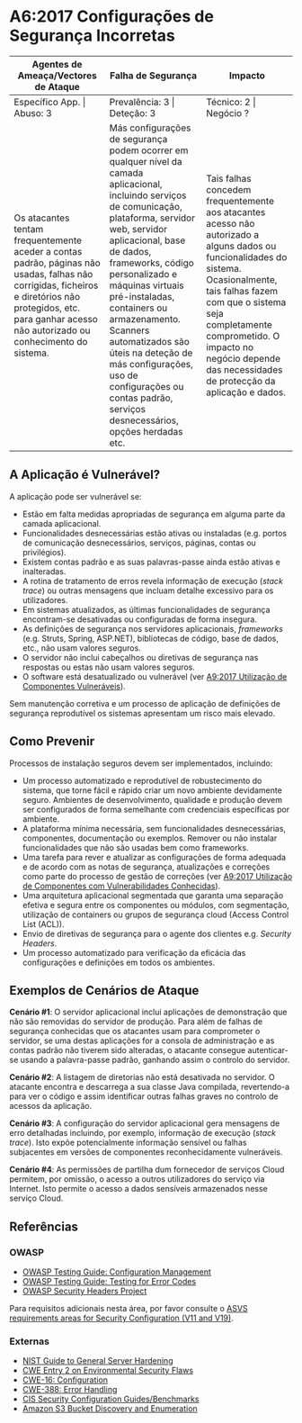 # A6:2017 Configurações de Segurança Incorretas


| Agentes de Ameaça/Vectores de Ataque | Falha de Segurança | Impacto |
| -- | -- | -- |
| Específico App. \| Abuso: 3 | Prevalência: 3 \| Deteção: 3 | Técnico: 2 \| Negócio ? |
| Os atacantes tentam frequentemente aceder a contas padrão, páginas não usadas, falhas não corrigidas, ficheiros e diretórios não protegidos, etc. para ganhar acesso não autorizado ou conhecimento do sistema. | Más configurações de segurança podem ocorrer em qualquer nível da camada aplicacional, incluindo serviços de comunicação, plataforma, servidor web, servidor aplicacional, base de dados, frameworks, código personalizado e máquinas virtuais pré-instaladas, containers ou armazenamento. Scanners automatizados são úteis na deteção de más configurações, uso de configurações ou contas padrão, serviços desnecessários, opções herdadas etc. | Tais falhas concedem frequentemente aos atacantes acesso não autorizado a alguns dados ou funcionalidades do sistema. Ocasionalmente, tais falhas fazem com que o sistema seja completamente comprometido. O impacto no negócio depende das necessidades de protecção da aplicação e dados. |

## A Aplicação é Vulnerável?

A aplicação pode ser vulnerável se:

* Estão em falta medidas apropriadas de segurança em alguma parte da camada
  aplicacional.
* Funcionalidades desnecessárias estão ativas ou instaladas (e.g. portos de
  comunicação desnecessários, serviços, páginas, contas ou privilégios).
* Existem contas padrão e as suas palavras-passe ainda estão ativas e
  inalteradas.
* A rotina de tratamento de erros revela informação de execução (_stack trace_)
  ou outras mensagens que incluam detalhe excessivo para os utilizadores.
* Em sistemas atualizados, as últimas funcionalidades de segurança encontram-se
  desativadas ou configuradas de forma insegura.
* As definições de segurança nos servidores aplicacionais, _frameworks_ (e.g.
  Struts, Spring, ASP.NET), bibliotecas de código, base de dados, etc., não usam
  valores seguros.
* O servidor não inclui cabeçalhos ou diretivas de segurança nas respostas ou
  estas não usam valores seguros.
* O software está desatualizado ou vulnerável (ver [A9:2017 Utilização de
  Componentes Vulneráveis][0xa61]).

Sem manutenção corretiva e um processo de aplicação de definições de segurança
reprodutível os sistemas apresentam um risco mais elevado.

## Como Prevenir

Processos de instalação seguros devem ser implementados, incluindo:

* Um processo automatizado e reprodutível de robustecimento do sistema, que
  torne fácil e rápido criar um novo ambiente devidamente seguro. Ambientes de
  desenvolvimento, qualidade e produção devem ser configurados de forma
  semelhante com credenciais específicas por ambiente.
* A plataforma mínima necessária, sem funcionalidades desnecessárias,
  componentes, documentação ou exemplos. Remover ou não instalar funcionalidades
  que não são usadas bem como frameworks.
* Uma tarefa para rever e atualizar as configurações de forma adequada e de
  acordo com as notas de segurança, atualizações e correções como parte do
  processo de gestão de correções (ver [A9:2017 Utilização de Componentes com
  Vulnerabilidades Conhecidas][0xa61]).
* Uma arquitetura aplicacional segmentada que garanta uma separação efetiva e
  segura entre os componentes ou módulos, com segmentação, utilização de
  containers ou grupos de segurança cloud (Access Control List (ACL)).
* Envio de diretivas de segurança para o agente dos clientes e.g. _Security
  Headers_.
* Um processo automatizado para verificação da eficácia das configurações e
  definições em todos os ambientes.

## Exemplos de Cenários de Ataque

**Cenário #1**: O servidor aplicacional inclui aplicações de demonstração que
não são removidas do servidor de produção. Para além de falhas de segurança
conhecidas que os atacantes usam para comprometer o servidor, se uma destas
aplicações for a consola de administração e as contas padrão não tiverem sido
alteradas, o atacante consegue autenticar-se usando a palavra-passe padrão,
ganhando assim o controlo do servidor.

**Cenário #2**: A listagem de diretorias não está desativada no servidor. O
atacante encontra e descarrega a sua classe Java compilada, revertendo-a para
ver o código e assim identificar outras falhas graves no controlo de acessos da
aplicação.

**Cenário #3**: A configuração do servidor aplicacional gera mensagens de erro
detalhadas incluindo, por exemplo, informação de execução (_stack trace_). Isto
expõe potencialmente informação sensível ou falhas subjacentes em versões de
componentes reconhecidamente vulneráveis.

**Cenário #4**: As permissões de partilha dum fornecedor de serviços Cloud
permitem, por omissão, o acesso a outros utilizadores do serviço via Internet.
Isto permite o acesso a dados sensíveis armazenados nesse serviço Cloud.

## Referências

### OWASP

* [OWASP Testing Guide: Configuration Management][0xa62]
* [OWASP Testing Guide: Testing for Error Codes][0xa63]
* [OWASP Security Headers Project][0xa64]

Para requisitos adicionais nesta área, por favor consulte o [ASVS requirements
areas for Security Configuration (V11 and V19)][0xa65].

### Externas

* [NIST Guide to General Server Hardening][0xa66]
* [CWE Entry 2 on Environmental Security Flaws][0xa67]
* [CWE-16: Configuration][0xa68]
* [CWE-388: Error Handling][0xa69]
* [CIS Security Configuration Guides/Benchmarks][0xa610]
* [Amazon S3 Bucket Discovery and Enumeration][0xa611]

[0xa61]: ./0xa9-known-vulns.md
[0xa62]: https://owasp.org/www-project-web-security-testing-guide/latest/4-Web_Application_Security_Testing/02-Configuration_and_Deployment_Management_Testing/README
[0xa63]: https://owasp.org/www-project-web-security-testing-guide/latest/4-Web_Application_Security_Testing/08-Testing_for_Error_Handling/README
[0xa64]: https://owasp.org/www-project-secure-headers/
[0xa65]: https://owasp.org/www-project-application-security-verification-standard/
[0xa66]: https://csrc.nist.gov/publications/detail/sp/800-123/final
[0xa67]: https://cwe.mitre.org/data/definitions/2.html
[0xa68]: https://cwe.mitre.org/data/definitions/16.html
[0xa69]: https://cwe.mitre.org/data/definitions/388.html
[0xa610]: https://www.cisecurity.org/cis-benchmarks/
[0xa611]: https://blog.websecurify.com/2017/10/aws-s3-bucket-discovery.html

